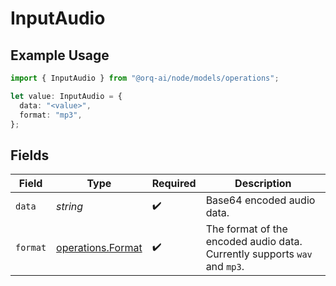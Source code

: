 # InputAudio

## Example Usage

```typescript
import { InputAudio } from "@orq-ai/node/models/operations";

let value: InputAudio = {
  data: "<value>",
  format: "mp3",
};
```

## Fields

| Field                                                                     | Type                                                                      | Required                                                                  | Description                                                               |
| ------------------------------------------------------------------------- | ------------------------------------------------------------------------- | ------------------------------------------------------------------------- | ------------------------------------------------------------------------- |
| `data`                                                                    | *string*                                                                  | :heavy_check_mark:                                                        | Base64 encoded audio data.                                                |
| `format`                                                                  | [operations.Format](../../models/operations/format.md)                    | :heavy_check_mark:                                                        | The format of the encoded audio data. Currently supports `wav` and `mp3`. |